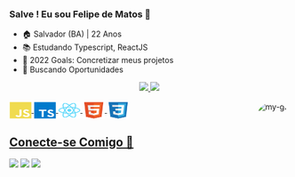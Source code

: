 ### Salve ! Eu sou Felipe de Matos 🤙

- 🏠 Salvador (BA) | 22 Anos
- 📚 Estudando Typescript, ReactJS 
- 🥅 2022 Goals: Concretizar meus projetos 
- 💭 Buscando Oportunidades

<div align="center">
  <a href="https://github.com/felipedmats">
  <img height="180em" src="https://github-readme-stats.vercel.app/api?username=felipedmts&show_icons=true&theme=synthwave&include_all_commits=true&count_private=true"/>
  <img height="180em" src="https://github-readme-stats.vercel.app/api/top-langs/?username=felipedmts&layout=compact&langs_count=7&theme=synthwave"/>
</div>
  
 <div style="display: inline_block"><br>
  <img align="center" alt="Rafa-Js" height="30" width="40" src="https://raw.githubusercontent.com/devicons/devicon/master/icons/javascript/javascript-plain.svg">
  <img align="center" alt="Rafa-Ts" height="30" width="40" src="https://raw.githubusercontent.com/devicons/devicon/master/icons/typescript/typescript-plain.svg">
  <img align="center" alt="Rafa-React" height="30" width="40" src="https://raw.githubusercontent.com/devicons/devicon/master/icons/react/react-original.svg">
  <img align="center" alt="Rafa-HTML" height="30" width="40" src="https://raw.githubusercontent.com/devicons/devicon/master/icons/html5/html5-original.svg">
  <img align="center" alt="Rafa-CSS" height="30" width="40" src="https://raw.githubusercontent.com/devicons/devicon/master/icons/css3/css3-original.svg">
  <img align="right" alt="my-gif" height="150" style="border-radius:50px;" src="https://media.discordapp.net/attachments/790528680081490000/913075230963023964/a37aded88707b2758fbe1b744c8f7723.gif">
</div>
  
## Conecte-se Comigo 📌

<div>
    <a href="https://www.linkedin.com/in/felipe-de-matos-rocha-118582186/" target="_blank"><img src="https://img.shields.io/badge/LinkedIn-0077B5?style=for-the-badge&logo=linkedin&logoColor=white" target="_blank"></a>
      <a href="https://www.facebook.com/felipedmats/" target="_blank"><img src="https://img.shields.io/badge/Facebook-1877F2?style=for-the-badge&logo=facebook&logoColor=white" target="_blank"></a>
  <a href="mailto:felipedmats@gmail.com" target="_blank"><img src="https://img.shields.io/badge/Gmail-D14836?style=for-the-badge&logo=gmail&logoColor=white" target="_blank"></a>

</div>
